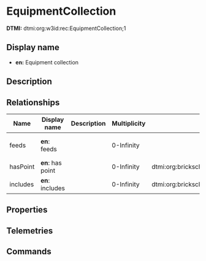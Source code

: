 # EquipmentCollection
**DTMI:** dtmi:org:w3id:rec:EquipmentCollection;1
## Display name
- **en:** Equipment collection
## Description
## Relationships
|Name|Display name|Description|Multiplicity|Target|Properties|
|-|-|-|-|-|-|
|feeds|**en**: feeds||0-Infinity||substance (schema: TBD)
|hasPoint|**en**: has point||0-Infinity|dtmi:org:brickschema:schema:Brick:Point;1|
|includes|**en**: includes||0-Infinity|dtmi:org:brickschema:schema:Brick:Equipment;1|
## Properties
## Telemetries
## Commands
